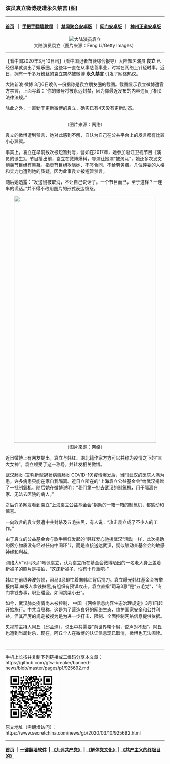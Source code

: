 ### 演员袁立微博疑遭永久禁言 (图)
------------------------

#### [首页](https://github.com/gfw-breaker/banned-news/blob/master/README.md) &nbsp;&nbsp;|&nbsp;&nbsp; [手把手翻墙教程](https://github.com/gfw-breaker/guides/wiki) &nbsp;&nbsp;|&nbsp;&nbsp; [禁闻聚合安卓版](https://github.com/gfw-breaker/bn-android) &nbsp;&nbsp;|&nbsp;&nbsp; [网门安卓版](https://github.com/oGate2/oGate) &nbsp;&nbsp;|&nbsp;&nbsp; [神州正道安卓版](https://github.com/SzzdOgate/update) 



<div class="article_right" style="fone-color:#000">
 <p style="text-align:center">
  <img alt="大陆演员袁立" src="http://img2.secretchina.com/pic/2019/1-15/p2342372a114702157-ss.jpg"/>
  <br>
   大陆演员袁立（图片来源：Feng Li/Getty Images）
   <span id="hideid" name="hideid" style="color:red;display:none;">
    <span href="https://www.secretchina.com">
    </span>
   </span>
  </br>
 </p>
 <div id="txt-mid1-t21-2017">
  

---


  </div>
 </div>
 <p>
  【看中国2020年3月10日讯】（看中国记者苗薇综合报导）大陆知名演员
  <strong>
   <span href="https://www.secretchina.com/news/gb/tag/袁立" target="_blank">
    袁立
   </span>
  </strong>
  已经很早就淡出了娱乐圈，这些年一直在从事慈善事业，时常在网络上针砭时事。近日，拥有一千多万粉丝的袁立突然被微博
  <strong>
   永久禁言
  </strong>
  引发了网络热议。
  <span id="hideid" name="hideid" style="color:red;display:none;">
   <span href="https://www.secretchina.com">
   </span>
  </span>
 </p>
 <p>
  大陆新浪
  <span href="https://www.secretchina.com/news/gb/tag/微博" target="_blank">
   微博
  </span>
  3月6日晚传一份据称是袁立朋友圈的截图。截图显示袁立微博遭官方禁言，上面写着：“你的账号将被永远封禁，因为你最近发布的内容违反了相关法律法规。”
 </p>
 <p>
  除此之外，一直勤于更新微博的袁立，确实已有4天没有更新动态。
 </p>
 <p style="text-align: center;">
  <img alt="" src="//img3.secretchina.com/pic/2020/3-10/p2644491a346367107.jpg"/>
  <br>
   （图片来源：网络）
  </br>
 </p>
 <p>
  袁立的微博遭到禁言，她对此感到不解，自认为自己在公共平台上的发言都有比较小心翼翼。
 </p>
 <p>
  事实上，袁立在早前数次被短暂封号，譬如在2017年，她参加浙江卫视节目《演员的诞生》。节目播出前，袁立在微博爆料，导演让她演“被淘汰”，她还多次发文炮轰节目组有黑幕。指责节目组欺瞒她、不签合同、不给劳务费。几位评委的人格和实力也遭到她的质疑，因为此事袁立被短暂禁言。
 </p>
 <p>
  随后她透露：“发送键被取消，不让自己说话了。一个节目而已，至于这样？一连串的谎话。”并不得不改用图片的形式表达愤怒。
 </p>
 <p style="text-align: center;">
  <img alt="" src="//img3.secretchina.com/pic/2020/3-10/p2644501a879834214-ss.jpg" style="height:777px; width:450px"/>
  <br>
   （图片来源：网络）
  </br>
 </p>
 <p>
  近日微博上有网友提出，袁立与韩红、湖北籍作家方方可以并称为疫情之下的“三大女神”。袁立领受了这一称号，并转发相关微博。
 </p>
 <p>
  <span href="https://www.secretchina.com/news/gb/tag/武汉肺炎" target="_blank">
   武汉肺炎
  </span>
  (又称新型冠状病毒肺炎 COVID-19)疫情爆发后，当时武汉的医院人满为患，许多病患只能在家自我隔离。近日立所在的“上海袁立公益基金会”给武汉捐赠了一批制氧机。随后她在微博说明：“我们第一批去武汉的制氧机，用于隔离在家、无法去医院的病人。”
 </p>
 <p>
  之后许多网友看到袁立“上海袁立公益基金会”捐助的一箱一箱的制氧机，都感动和惊喜。
 </p>
 <p>
  一向敢言的袁立频遭中共封杀及五毛抹黑，有人说：“攻击袁立成了不少人的工作。”
 </p>
 <p>
  由于袁立的公益基金会与歌手韩红发起的“韩红爱心驰援武汉”活动一样，此次捐助的医疗物质没有经过任何中间环节，而是直接送达武汉，疑似触动某基金会的敏感神经和利益。
 </p>
 <p>
  网络大V“司马3忌”嘲讽袁立，认为袁立所在基金会微博晒出的一名老人身上盖着新被子的照片是摆拍，“这床新被子，怕有十斤重吧。”
 </p>
 <p>
  韩红在前线奔波劳顿，司马3忌却忙着向韩红背后捅刀。袁立曝光韩红基金会被举报内幕,举报人拿钱抹黑,有组织有预谋攻击。袁立直指“司马3忌”是“五毛党”，“专门拿钱办事，职业碰瓷，如同跳梁小丑”。
 </p>
 <p>
  如今，武汉肺炎疫情尚未被控制，
  <span href="https://www.secretchina.com" target="_blank">
   中国
  </span>
  《网络信息内容生态治理规定》3月1日起开始施行。中共当局称，这是为了营造良好的网络生态，维护国家安全和公共利益，但其严厉的规定被视为是为进一步打击、限制、全面控制网络信息提供依据。
 </p>
 <p>
  央视前主持人阿丘（邱孟煌），说出中共需要“向世界鞠个躬，说声对不起”。阿丘也遭到当局封杀，现在，阿丘个人在微博的认证信息现已取消，微博也无法阅读。
  <center>
   <div>
    <div id="txt-mid2-t22-2017" style="display: block;  max-height: 351px;  overflow: hidden;">
     <div id="SC-21xxx">
     </div>
     <ins class="adsbygoogle" data-ad-client="ca-pub-1276641434651360" data-ad-format="auto" data-ad-slot="4301710469" data-full-width-responsive="true" style="display:block">
     </ins>
    </div>
   </div>
  </center>
  <div style="padding-top:12px;">
  </div>
 </p>
</div>

<hr/>
手机上长按并复制下列链接或二维码分享本文章：<br/>
https://github.com/gfw-breaker/banned-news/blob/master/pages/p1/925692.md <br/>
<a href='https://github.com/gfw-breaker/banned-news/blob/master/pages/p1/925692.md'><img src='https://github.com/gfw-breaker/banned-news/blob/master/pages/p1/925692.md.png'/></a> <br/>
原文地址（需翻墙访问）：https://www.secretchina.com/news/gb/2020/03/10/925692.html


------------------------
#### [首页](https://github.com/gfw-breaker/banned-news/blob/master/README.md) &nbsp;|&nbsp; [一键翻墙软件](https://github.com/gfw-breaker/nogfw/blob/master/README.md) &nbsp;| [《九评共产党》](https://github.com/gfw-breaker/9ping.md/blob/master/README.md#九评之一评共产党是什么) | [《解体党文化》](https://github.com/gfw-breaker/jtdwh.md/blob/master/README.md) | [《共产主义的终极目的》](https://github.com/gfw-breaker/gczydzjmd.md/blob/master/README.md)


<img src='http://gfw-breaker.win/banned-news/pages/p1/925692.md' width='0px' height='0px'/>